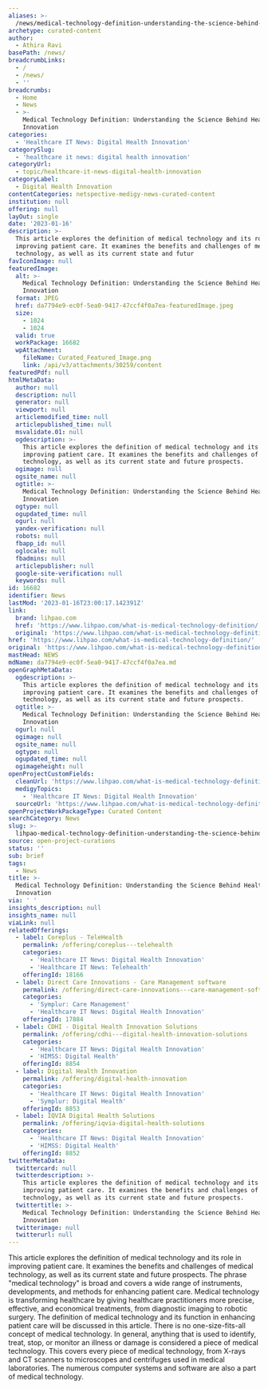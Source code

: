 ```yaml
---
aliases: >-
  /news/medical-technology-definition-understanding-the-science-behind-healthcare-innovation
archetype: curated-content
author:
  - Athira Ravi
basePath: /news/
breadcrumbLinks:
  - /
  - /news/
  - ''
breadcrumbs:
  - Home
  - News
  - >-
    Medical Technology Definition: Understanding the Science Behind Healthcare
    Innovation
categories:
  - 'Healthcare IT News: Digital Health Innovation'
categorySlug:
  - 'healthcare it news: digital health innovation'
categoryUrl:
  - topic/healthcare-it-news-digital-health-innovation
categoryLabel:
  - Digital Health Innovation
contentCategories: netspective-medigy-news-curated-content
institution: null
offering: null
layOut: single
date: '2023-01-16'
description: >-
  This article explores the definition of medical technology and its role in
  improving patient care. It examines the benefits and challenges of medical
  technology, as well as its current state and futur
favIconImage: null
featuredImage:
  alt: >-
    Medical Technology Definition: Understanding the Science Behind Healthcare
    Innovation
  format: JPEG
  href: da7794e9-ec0f-5ea0-9417-47ccf4f0a7ea-featuredImage.jpeg
  size:
    - 1024
    - 1024
  valid: true
  workPackage: 16682
  wpAttachment:
    fileName: Curated_Featured_Image.png
    link: /api/v3/attachments/30259/content
featuredPdf: null
htmlMetaData:
  author: null
  description: null
  generator: null
  viewport: null
  articlemodified_time: null
  articlepublished_time: null
  msvalidate.01: null
  ogdescription: >-
    This article explores the definition of medical technology and its role in
    improving patient care. It examines the benefits and challenges of medical
    technology, as well as its current state and future prospects.
  ogimage: null
  ogsite_name: null
  ogtitle: >-
    Medical Technology Definition: Understanding the Science Behind Healthcare
    Innovation
  ogtype: null
  ogupdated_time: null
  ogurl: null
  yandex-verification: null
  robots: null
  fbapp_id: null
  oglocale: null
  fbadmins: null
  articlepublisher: null
  google-site-verification: null
  keywords: null
id: 16682
identifier: News
lastMod: '2023-01-16T23:00:17.142391Z'
link:
  brand: lihpao.com
  href: 'https://www.lihpao.com/what-is-medical-technology-definition/'
  original: 'https://www.lihpao.com/what-is-medical-technology-definition/'
href: 'https://www.lihpao.com/what-is-medical-technology-definition/'
original: 'https://www.lihpao.com/what-is-medical-technology-definition/'
mastHead: NEWS
mdName: da7794e9-ec0f-5ea0-9417-47ccf4f0a7ea.md
openGraphMetaData:
  ogdescription: >-
    This article explores the definition of medical technology and its role in
    improving patient care. It examines the benefits and challenges of medical
    technology, as well as its current state and future prospects.
  ogtitle: >-
    Medical Technology Definition: Understanding the Science Behind Healthcare
    Innovation
  ogurl: null
  ogimage: null
  ogsite_name: null
  ogtype: null
  ogupdated_time: null
  ogimageheight: null
openProjectCustomFields:
  cleanUrl: 'https://www.lihpao.com/what-is-medical-technology-definition/'
  medigyTopics:
    - 'Healthcare IT News: Digital Health Innovation'
  sourceUrl: 'https://www.lihpao.com/what-is-medical-technology-definition/'
openProjectWorkPackageType: Curated Content
searchCategory: News
slug: >-
  lihpao-medical-technology-definition-understanding-the-science-behind-healthcare-innovation
source: open-project-curations
status: ''
sub: brief
tags:
  - News
title: >-
  Medical Technology Definition: Understanding the Science Behind Healthcare
  Innovation
via: ' '
insights_description: null
insights_name: null
viaLink: null
relatedOfferings:
  - label: Coreplus - TeleHealth
    permalink: /offering/coreplus---telehealth
    categories:
      - 'Healthcare IT News: Digital Health Innovation'
      - 'Healthcare IT News: Telehealth'
    offeringId: 18166
  - label: Direct Care Innovations - Care Management software
    permalink: /offering/direct-care-innovations---care-management-software
    categories:
      - 'Symplur: Care Management'
      - 'Healthcare IT News: Digital Health Innovation'
    offeringId: 17884
  - label: CDHI - Digital Health Innovation Solutions
    permalink: /offering/cdhi---digital-health-innovation-solutions
    categories:
      - 'Healthcare IT News: Digital Health Innovation'
      - 'HIMSS: Digital Health'
    offeringId: 8854
  - label: Digital Health Innovation
    permalink: /offering/digital-health-innovation
    categories:
      - 'Healthcare IT News: Digital Health Innovation'
      - 'Symplur: Digital Health'
    offeringId: 8853
  - label: IQVIA Digital Health Solutions
    permalink: /offering/iqvia-digital-health-solutions
    categories:
      - 'Healthcare IT News: Digital Health Innovation'
      - 'HIMSS: Digital Health'
    offeringId: 8852
twitterMetaData:
  twittercard: null
  twitterdescription: >-
    This article explores the definition of medical technology and its role in
    improving patient care. It examines the benefits and challenges of medical
    technology, as well as its current state and future prospects.
  twittertitle: >-
    Medical Technology Definition: Understanding the Science Behind Healthcare
    Innovation
  twitterimage: null
  twitterurl: null
---
```

<p>This article explores the definition of medical technology and its role in improving patient care. It examines the benefits and challenges of medical technology, as well as its current state and future prospects. The phrase "medical technology" is broad and covers a wide range of instruments, developments, and methods for enhancing patient care. Medical technology is transforming healthcare by giving healthcare practitioners more precise, effective, and economical treatments, from diagnostic imaging to robotic surgery. The definition of medical technology and its function in enhancing patient care will be discussed in this article. There is no one-size-fits-all concept of medical technology. In general, anything that is used to identify, treat, stop, or monitor an illness or damage is considered a piece of medical technology. This covers every piece of medical technology, from X-rays and CT scanners to microscopes and centrifuges used in medical laboratories. The numerous computer systems and software are also a part of medical technology.</p>